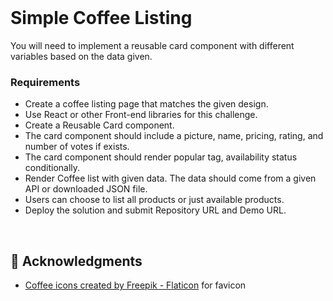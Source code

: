 <!-- <p align="center">
  <img src="https://github.com/carla-ng/devchallenges/blob/master/src/assets/readme_image_1.jpg?raw=true" alt="Simple Coffee Listing preview">
</p> -->

<br>

# Simple Coffee Listing 
You will need to implement a reusable card component with different variables based on the data given.

### Requirements
* Create a coffee listing page that matches the given design.
* Use React or other Front-end libraries for this challenge.
* Create a Reusable Card component.
* The card component should include a picture, name, pricing, rating, and number of votes if exists.
* The card component should render popular tag, availability status conditionally.
* Render Coffee list with given data. The data should come from a given API or downloaded JSON file.
* Users can choose to list all products or just available products.
* Deploy the solution and submit Repository URL and Demo URL.

<br>

## :clap: Acknowledgments
* [Coffee icons created by Freepik - Flaticon](https://www.flaticon.com/free-icons/coffee) for favicon
